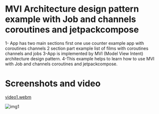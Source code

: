 # MVI Architecture design pattern example with Job and channels coroutines and jetpackcompose
1- App has two main sections first one use counter example app with coroutines channels
2 section part example list of films with coroutines channels and jobs
3-App is implemented by MVI (Model View Intent) architecture design pattern.
4-This example helps to learn how to use MVI with Job and channels coroutines and jetpackcompose.

# Screenshots and video

[video1.webm](https://github.com/HusseinKamal/MVICoroutinesExamples/assets/29864161/744024e0-dd63-47f8-b860-e5e398989544)

![img1](https://github.com/HusseinKamal/MVICoroutinesExamples/assets/29864161/44fdcbbc-9fa6-48a8-9caa-940dc3dad94d)
